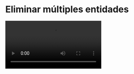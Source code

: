# Eliminar múltiples entidades

<video controls><source src="https://digi21.blob.core.windows.net/videos-ayuda/desarrollo/25.%20Eliminar%20multiples%20entidades.mp4" caption="" type="video/mp4"></video>

